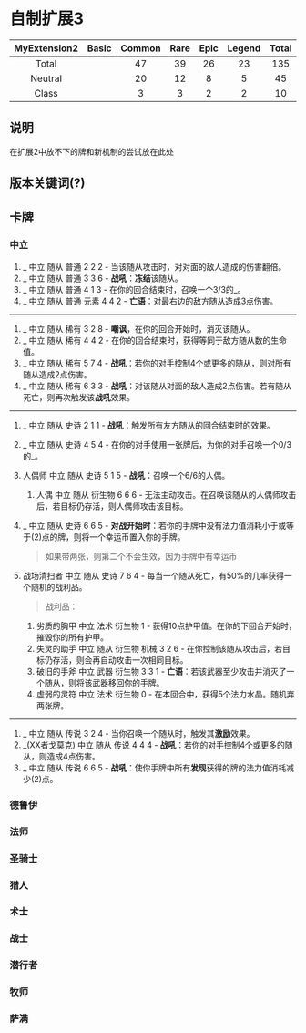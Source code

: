 # 自制扩展3

|MyExtension2|Basic  |Common |Rare   |Epic   |Legend |Total  |
|:----------:|:-----:|:-----:|:-----:|:-----:|:-----:|:-----:|
|Total       |       |47     |39     |26     |23     |135    |
|Neutral     |       |20     |12     |8      |5      |45     |
|Class       |       |3      |3      |2      |2      |10     |

## 说明

在扩展2中放不下的牌和新机制的尝试放在此处

## 版本关键词(?)

## 卡牌

### 中立

1. _ 中立 随从 普通 2 2 2 - 当该随从攻击时，对对面的敌人造成的伤害翻倍。
1. _ 中立 随从 普通 3 3 6 - **战吼**：**冻结**该随从。
1. _ 中立 随从 普通 4 1 3 - 在你的回合结束时，召唤一个3/3的_。
1. _ 中立 随从 普通 元素 4 4 2 - **亡语**：对最右边的敌方随从造成3点伤害。

------

1. _ 中立 随从 稀有 3 2 8 - **嘲讽**，在你的回合开始时，消灭该随从。
1. _ 中立 随从 稀有 4 4 2 - 在你的回合结束时，获得等同于敌方随从数的生命值。
1. _ 中立 随从 稀有 5 7 4 - **战吼**：若你的对手控制4个或更多的随从，则对所有随从造成2点伤害。
1. _ 中立 随从 稀有 6 3 3 - **战吼**：对该随从对面的敌人造成2点伤害。若有随从死亡，则再次触发该**战吼**效果。

------

1. _ 中立 随从 史诗 2 1 1 - **战吼**：触发所有友方随从的回合结束时的效果。
1. _ 中立 随从 史诗 4 5 4 - 在你的对手使用一张牌后，为你的对手召唤一个0/3的_。
1. 人偶师 中立 随从 史诗 5 1 5 - **战吼**：召唤一个6/6的人偶。
    1. 人偶 中立 随从 衍生物 6 6 6 - 无法主动攻击。在召唤该随从的人偶师攻击后，若目标仍存活，则人偶师攻击该目标。
1. _ 中立 随从 史诗 6 6 5 - **对战开始时**：若你的手牌中没有法力值消耗小于或等于(2)点的牌，则将一个幸运币置入你的手牌。
    > 如果带两张，则第二个不会生效，因为手牌中有幸运币
1. 战场清扫者 中立 随从 史诗 7 6 4 - 每当一个随从死亡，有50%的几率获得一个随机的战利品。
    > 战利品：

    1. 劣质的胸甲 中立 法术 衍生物 1 - 获得10点护甲值。在你的下回合开始时，摧毁你的所有护甲。
    1. 失灵的助手 中立 随从 衍生物 机械 3 2 6 - 在你控制该随从攻击后，若目标仍存活，则会再自动攻击一次相同目标。
    1. 破旧的手斧 中立 武器 衍生物 3 3 1 - **亡语**：若该武器至少攻击并消灭了一个随从，则将该武器移回你的手牌。
    1. 虚弱的灵符 中立 法术 衍生物 0 - 在本回合中，获得5个法力水晶。随机弃两张牌。

------

1. _ 中立 随从 传说 3 2 4 - 当你召唤一个随从时，触发其**激励**效果。
1. _(XX者戈莫克) 中立 随从 传说 4 4 4 - **战吼**：若你的对手控制4个或更多的随从，则造成4点伤害。
1. _ 中立 随从 传说 6 6 5 - **战吼**：使你手牌中所有**发现**获得的牌的法力值消耗减少(2)点。

### 德鲁伊

### 法师

### 圣骑士

### 猎人

### 术士

### 战士

### 潜行者

### 牧师

### 萨满
